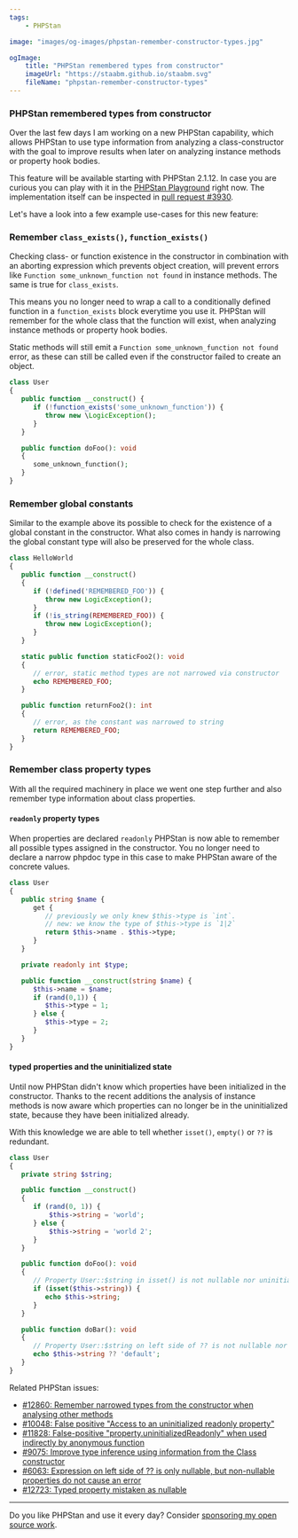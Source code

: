 ```yaml
---
tags:
    - PHPStan

image: "images/og-images/phpstan-remember-constructor-types.jpg"

ogImage:
    title: "PHPStan remembered types from constructor"
    imageUrl: "https://staabm.github.io/staabm.svg"
    fileName: "phpstan-remember-constructor-types"
---
```


### PHPStan remembered types from constructor

Over the last few days I am working on a new PHPStan capability,
which allows PHPStan to use type information from analyzing a class-constructor
with the goal to improve results when later on analyzing instance methods or property hook bodies.

This feature will be available starting with PHPStan 2.1.12.
In case you are curious you can play with it in the [PHPStan Playground](https://phpstan.org/r/c3d8e4f2-b65d-45cc-bab0-801072c4bd0b) right now.
The implementation itself can be inspected in [pull request #3930](https://github.com/phpstan/phpstan-src/pull/3930).

Let's have a look into a few example use-cases for this new feature:

### Remember `class_exists()`, `function_exists()`

Checking class- or function existence in the constructor in combination with an aborting expression which prevents object creation,
will prevent errors like `Function some_unknown_function not found` in instance methods. The same is true for `class_exists`.

This means you no longer need to wrap a call to a conditionally defined function in a `function_exists` block everytime you use it.
PHPStan will remember for the whole class that the function will exist, when analyzing instance methods or property hook bodies.

Static methods will still emit a `Function some_unknown_function not found` error, as these can still be called even if the constructor failed to create an object.

```php
class User
{
   public function __construct() {
      if (!function_exists('some_unknown_function')) {
         throw new \LogicException();
      }
   }

   public function doFoo(): void
   {
      some_unknown_function();
   }
}
```

### Remember global constants

Similar to the example above its possible to check for the existence of a global constant in the constructor.
What also comes in handy is narrowing the global constant type will also be preserved for the whole class.

```php
class HelloWorld
{
   public function __construct()
   {
      if (!defined('REMEMBERED_FOO')) {
         throw new LogicException();
      }
      if (!is_string(REMEMBERED_FOO)) {
         throw new LogicException();
      }
   }

   static public function staticFoo2(): void
   {
      // error, static method types are not narrowed via constructor
      echo REMEMBERED_FOO;
   }

   public function returnFoo2(): int
   {
      // error, as the constant was narrowed to string
      return REMEMBERED_FOO;
   }
}
```

### Remember class property types

With all the required machinery in place we went one step further and also remember type information about class properties.

#### `readonly` property types

When properties are declared `readonly` PHPStan is now able to remember all possible types assigned in the constructor.
You no longer need to declare a narrow phpdoc type in this case to make PHPStan aware of the concrete values.

```php
class User
{
   public string $name {
      get {
         // previously we only knew $this->type is `int`.
         // new: we know the type of $this->type is `1|2`
         return $this->name . $this->type;
      }
   }

   private readonly int $type;

   public function __construct(string $name) {
      $this->name = $name;
      if (rand(0,1)) {
         $this->type = 1;
      } else {
         $this->type = 2;
      }
   }
}
```

#### typed properties and the uninitialized state

Until now PHPStan didn't know which properties have been initialized in the constructor.
Thanks to the recent additions the analysis of instance methods is now aware which properties can no longer be in the uninitialized state, because they have been initialized already.

With this knowledge we are able to tell whether `isset()`, `empty()` or `??` is redundant.

```php
class User
{
   private string $string;

   public function __construct()
   {
      if (rand(0, 1)) {
          $this->string = 'world';
      } else {
          $this->string = 'world 2';
      }
   }

   public function doFoo(): void
   {
      // Property User::$string in isset() is not nullable nor uninitialized.
      if (isset($this->string)) {
         echo $this->string;
      }
   }

   public function doBar(): void
   {
      // Property User::$string on left side of ?? is not nullable nor uninitialized.
      echo $this->string ?? 'default';
   }
}
```

Related PHPStan issues:
- [#12860: Remember narrowed types from the constructor when analysing other methods](https://github.com/phpstan/phpstan/issues/12860)
- [#10048: False positive "Access to an uninitialized readonly property"](https://github.com/phpstan/phpstan/issues/10048)
- [#11828: False-positive "property.uninitializedReadonly" when used indirectly by anonymous function](https://github.com/phpstan/phpstan/issues/11828)
- [#9075: Improve type inference using information from the Class constructor](https://github.com/phpstan/phpstan/issues/9075)
- [#6063: Expression on left side of ?? is only nullable, but non-nullable properties do not cause an error](https://github.com/phpstan/phpstan/issues/6063)
- [#12723: Typed property mistaken as nullable](https://github.com/phpstan/phpstan/issues/12723)

-----

Do you like PHPStan and use it every day? Consider [sponsoring my open source work](https://github.com/sponsors/staabm).
